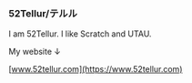 ### 52Tellur/テルル
I am 52Tellur. I like Scratch and UTAU.

My website ↓

[www.52tellur.com](https://www.52tellur.com)
